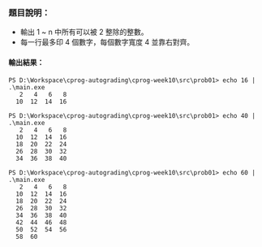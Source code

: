 ### 題目說明：
* 輸出 1 ~ n 中所有可以被 2 整除的整數。
* 每一行最多印 4 個數字，每個數字寬度 4 並靠右對齊。

#### 輸出結果：

```text
PS D:\Workspace\cprog-autograding\cprog-week10\src\prob01> echo 16 | .\main.exe
   2   4   6   8
  10  12  14  16

PS D:\Workspace\cprog-autograding\cprog-week10\src\prob01> echo 40 | .\main.exe
   2   4   6   8
  10  12  14  16
  18  20  22  24
  26  28  30  32
  34  36  38  40

PS D:\Workspace\cprog-autograding\cprog-week10\src\prob01> echo 60 | .\main.exe
   2   4   6   8
  10  12  14  16
  18  20  22  24
  26  28  30  32
  34  36  38  40
  42  44  46  48
  50  52  54  56
  58  60
```
